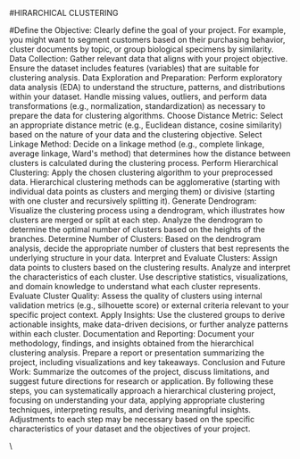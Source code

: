 #HIRARCHICAL CLUSTERING


#Define the Objective:
Clearly define the goal of your project. For example, you might want to segment customers based on their purchasing behavior, cluster documents by topic, or group biological specimens by similarity.
Data Collection:
Gather relevant data that aligns with your project objective. Ensure the dataset includes features (variables) that are suitable for clustering analysis.
Data Exploration and Preparation:
Perform exploratory data analysis (EDA) to understand the structure, patterns, and distributions within your dataset.
Handle missing values, outliers, and perform data transformations (e.g., normalization, standardization) as necessary to prepare the data for clustering algorithms.
Choose Distance Metric:
Select an appropriate distance metric (e.g., Euclidean distance, cosine similarity) based on the nature of your data and the clustering objective.
Select Linkage Method:
Decide on a linkage method (e.g., complete linkage, average linkage, Ward's method) that determines how the distance between clusters is calculated during the clustering process.
Perform Hierarchical Clustering:
Apply the chosen clustering algorithm to your preprocessed data. Hierarchical clustering methods can be agglomerative (starting with individual data points as clusters and merging them) or divisive (starting with one cluster and recursively splitting it).
Generate Dendrogram:
Visualize the clustering process using a dendrogram, which illustrates how clusters are merged or split at each step. Analyze the dendrogram to determine the optimal number of clusters based on the heights of the branches.
Determine Number of Clusters:
Based on the dendrogram analysis, decide the appropriate number of clusters that best represents the underlying structure in your data.
Interpret and Evaluate Clusters:
Assign data points to clusters based on the clustering results.
Analyze and interpret the characteristics of each cluster. Use descriptive statistics, visualizations, and domain knowledge to understand what each cluster represents.
Evaluate Cluster Quality:
Assess the quality of clusters using internal validation metrics (e.g., silhouette score) or external criteria relevant to your specific project context.
Apply Insights:
Use the clustered groups to derive actionable insights, make data-driven decisions, or further analyze patterns within each cluster.
Documentation and Reporting:
Document your methodology, findings, and insights obtained from the hierarchical clustering analysis.
Prepare a report or presentation summarizing the project, including visualizations and key takeaways.
Conclusion and Future Work:
Summarize the outcomes of the project, discuss limitations, and suggest future directions for research or application.
By following these steps, you can systematically approach a hierarchical clustering project, focusing on understanding your data, applying appropriate clustering techniques, interpreting results, and deriving meaningful insights. Adjustments to each step may be necessary based on the specific characteristics of your dataset and the objectives of your project.

\

